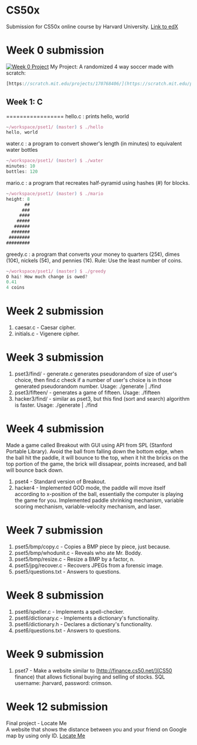 CS50x
=====

Submission for CS50x online course by Harvard University.
[Link to edX](https://www.edx.org/course/introduction-computer-science-harvardx-cs50x#!)

Week 0 submission
=================
[![Week 0 Project](https://imgur.com/a/j0JlL)](https://scratch.mit.edu/projects/170768406/#fullscreen) 
My Project: A randomized 4 way soccer made with scratch: 
```javascript
[https://scratch.mit.edu/projects/170768406/](https://scratch.mit.edu/projects/170768406/)
```
## Week 1: C
=================
hello.c : prints hello, world
```javascript
~/workspace/pset1/ (master) $ ./hello
hello, world
```

water.c : a program to convert shower's length (in minutes) to equivalent water bottles
```javascript
~/workspace/pset1/ (master) $ ./water
minutes: 10
bottles: 120
```
mario.c : a program that recreates half-pyramid using hashes (#) for blocks.
```javascript
~/workspace/pset1/ (master) $ ./mario
height: 8
       ##
      ###
     ####
    #####
   ######
  #######
 ########
#########
```
greedy.c : a program that converts your money to quarters (25¢), dimes (10¢), nickels (5¢), and pennies (1¢). Rule: Use the least number of coins.
```javascript
~/workspace/pset1/ (master) $ ./greedy
O hai! How much change is owed?
0.41
4 coins
```

Week 2 submission
=================
1. caesar.c - Caesar cipher.<br>
2. initials.c - Vigenere cipher.<br>

Week 3 submission
=================
1. pset3/find/ - generate.c generates pseudorandom of size of user's choice, then find.c check if a number of user's choice is in those generated pseudorandom number. Usage: ./generate <size> <seed> | ./find <value><br>
2. pset3/fifteen/ - generates a game of fifteen. Usage: ./fifteen <size of board><br>
3. hacker3/find/ - similar as pset3, but this find (sort and search) algorithm is faster. Usage: ./generate <size> <seed> | ./find <value><br>

Week 4 submission
=================
Made a game called Breakout with GUI using API from SPL (Stanford Portable Library). Avoid the ball from falling down the bottom edge, when the ball hit the paddle, it will bounce to the top, when it hit the bricks on the top portion of the game, the brick will dissapear, points increased, and ball will bounce back down.<br>

1. pset4 - Standard version of Breakout.<br>
2. hacker4 - Implemented GOD mode, the paddle will move itself according to x-position of the ball, essentially the computer is playing the game for you. Implemented paddle shrinking mechanism, variable scoring mechanism, variable-velocity mechanism, and laser.<br>

Week 7 submission
=================
1. pset5/bmp/copy.c - Copies a BMP piece by piece, just because.
2. pset5/bmp/whodunit.c - Reveals who ate Mr. Boddy.
3. pset5/bmp/resize.c - Resize a BMP by a factor, n.
4. pset5/jpg/recover.c - Recovers JPEGs from a forensic image.
5. pset5/questions.txt - Answers to questions.

Week 8 submission
=================
1. pset6/speller.c - Implements a spell-checker.
2. pset6/dictionary.c -  Implements a dictionary's functionality.
3. pset6/dictionary.h - Declares a dictionary's functionality.
4. pset6/questions.txt - Answers to questions.

Week 9 submission
=================
1. pset7 - Make a website similar to [http://finance.cs50.net/](CS50 finance) that allows fictional buying and selling of stocks. SQL username: jharvard, password: crimson.

Week 12 submission
==================
Final project - Locate Me<br>
A website that shows the distance between you and your friend on Google map by using only ID. [Locate Me](http://www.shaunlgs.com/projects/)
